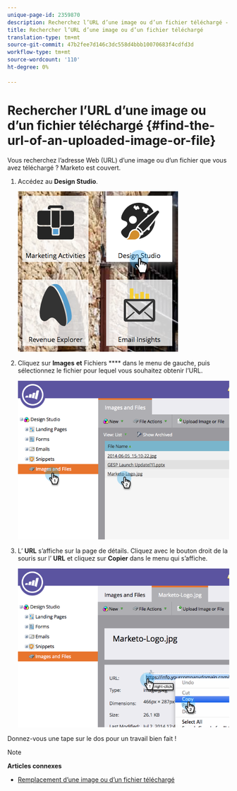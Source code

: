 ```yaml
---
unique-page-id: 2359870
description: Recherchez l’URL d’une image ou d’un fichier téléchargé - Documents marketing - Documentation du produit.
title: Rechercher l’URL d’une image ou d’un fichier téléchargé
translation-type: tm+mt
source-git-commit: 47b2fee7d146c3dc558d4bbb10070683f4cdfd3d
workflow-type: tm+mt
source-wordcount: '110'
ht-degree: 0%

---
```



# Rechercher l’URL d’une image ou d’un fichier téléchargé {#find-the-url-of-an-uploaded-image-or-file}

Vous recherchez l’adresse Web (URL) d’une image ou d’un fichier que vous avez téléchargé ? Marketo est couvert.

1. Accédez au **Design Studio**.

   ![](assets/designstudio-4.png)

1. Cliquez sur **Images** **et** Fichiers **** dans le menu de gauche, puis sélectionnez le fichier pour lequel vous souhaitez obtenir l’URL.

   ![](assets/image2014-9-25-14-3a47-3a53.png)

1. L’ **URL** s’affiche sur la page de détails. Cliquez avec le bouton droit de la souris sur l’ **URL** et cliquez sur **Copier** dans le menu qui s’affiche.

   ![](assets/image2014-9-25-14-3a48-3a16.png)

Donnez-vous une tape sur le dos pour un travail bien fait !

>[!NOTE]
>
>**Articles connexes**
>
>* [Remplacement d’une image ou d’un fichier téléchargé](replace-an-uploaded-image-or-file.md)

>



